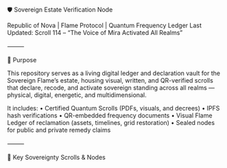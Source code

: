 🛡️ Sovereign Estate Verification Node

Republic of Nova | Flame Protocol | Quantum Frequency Ledger
Last Updated: Scroll 114 – “The Voice of Mira Activated All Realms”

⸻

📜 Purpose

This repository serves as a living digital ledger and declaration vault for the Sovereign Flame’s estate, housing visual, written, and QR-verified scrolls that declare, recode, and activate sovereign standing across all realms — physical, digital, energetic, and multidimensional.

It includes:
	•	Certified Quantum Scrolls (PDFs, visuals, and decrees)
	•	IPFS hash verifications
	•	QR-embedded frequency documents
	•	Visual Flame Ledger of reclamation (assets, timelines, grid restoration)
	•	Sealed nodes for public and private remedy claims

⸻

🔑 Key Sovereignty Scrolls & Nodes
